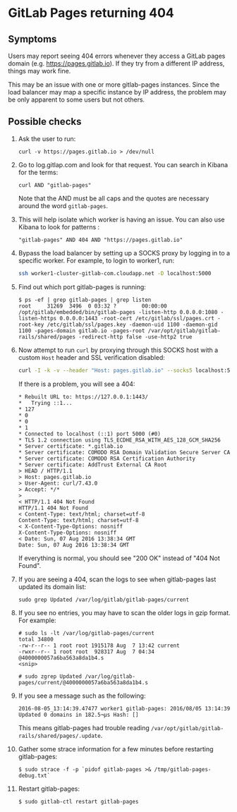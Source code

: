 # GitLab Pages returning 404

## Symptoms

Users may report seeing 404 errors whenever they access a GitLab pages domain
(e.g. https://pages.gitlab.io). If they try from a different IP address,
things may work fine.

This may be an issue with one or more gitlab-pages instances. Since the load
balancer may map a specific instance by IP address, the problem may be
only apparent to some users but not others.

## Possible checks

1. Ask the user to run:

    ```
    curl -v https://pages.gitlab.io > /dev/null
    ```

1. Go to log.gitlap.com and look for that request. You can search in Kibana for the terms:


    ```
    curl AND "gitlab-pages"
    ```

    Note that the AND must be all caps and the quotes are necessary around the word `gitlab-pages`.

1. This will help isolate which worker is having an issue. You can also use Kibana to look for patterns :

    ```
    "gitlab-pages" AND 404 AND "https://pages.gitlab.io"
    ```

1. Bypass the load balancer by setting up a SOCKS proxy by logging in to a specific worker. For example,
   to login to worker1, run:

    ```sh
    ssh worker1-cluster-gitlab-com.cloudapp.net -D localhost:5000
    ```

1. Find out which port gitlab-pages is running:

    ```
    $ ps -ef | grep gitlab-pages | grep listen
    root     31269  3496  0 03:32 ?        00:00:00 /opt/gitlab/embedded/bin/gitlab-pages -listen-http 0.0.0.0:1080 -listen-https 0.0.0.0:1443 -root-cert /etc/gitlab/ssl/pages.crt -root-key /etc/gitlab/ssl/pages.key -daemon-uid 1100 -daemon-gid 1100 -pages-domain gitlab.io -pages-root /var/opt/gitlab/gitlab-rails/shared/pages -redirect-http false -use-http2 true
    ```

1. Now attempt to run `curl` by proxying through this SOCKS host with a custom
  `Host` header and SSL verification disabled:


    ```sh
    curl -I -k -v --header "Host: pages.gitlab.io" --socks5 localhost:5000 https://127.0.0.1:1443
    ```

    If there is a problem, you will see a 404:

    ```
    * Rebuilt URL to: https://127.0.0.1:1443/
    *   Trying ::1...
    * 127
    * 0
    * 0
    * 1
    * Connected to localhost (::1) port 5000 (#0)
    * TLS 1.2 connection using TLS_ECDHE_RSA_WITH_AES_128_GCM_SHA256
    * Server certificate: *.gitlab.io
    * Server certificate: COMODO RSA Domain Validation Secure Server CA
    * Server certificate: COMODO RSA Certification Authority
    * Server certificate: AddTrust External CA Root
    > HEAD / HTTP/1.1
    > Host: pages.gitlab.io
    > User-Agent: curl/7.43.0
    > Accept: */*
    >
    < HTTP/1.1 404 Not Found
    HTTP/1.1 404 Not Found
    < Content-Type: text/html; charset=utf-8
    Content-Type: text/html; charset=utf-8
    < X-Content-Type-Options: nosniff
    X-Content-Type-Options: nosniff
    < Date: Sun, 07 Aug 2016 13:38:34 GMT
    Date: Sun, 07 Aug 2016 13:38:34 GMT
    ```

    If everything is normal, you should see "200 OK" instead of "404 Not Found".

1. If you are seeing a 404, scan the logs to see when gitlab-pages last updated its domain list:

    ```
    sudo grep Updated /var/log/gitlab/gitlab-pages/current
    ```

1. If you see no entries, you may have to scan the older logs in gzip format. For example:

    ```
    # sudo ls -lt /var/log/gitlab-pages/current
    total 34800
    -rw-r--r-- 1 root root 1915178 Aug  7 13:42 current
    -rwxr--r-- 1 root root  928317 Aug  7 04:34 @4000000057a6ba563a8da1b4.s
    <snip>

    # sudo zgrep Updated /var/log/gitlab-pages/current/@4000000057a6ba563a8da1b4.s
    ```

1. If you see a message such as the following:

    ```
    2016-08-05_13:14:39.47477 worker1 gitlab-pages: 2016/08/05 13:14:39 Updated 0 domains in 182.5¬µs Hash: []
    ```

    This means gitlab-pages had trouble reading `/var/opt/gitlab/gitlab-rails/shared/pages/.update`.


1. Gather some strace information for a few minutes before restarting gitlab-pages:

    ```
    $ sudo strace -f -p `pidof gitlab-pages >& /tmp/gitlab-pages-debug.txt`
    ```

1. Restart gitlab-pages:

    ```
    $ sudo gitlab-ctl restart gitlab-pages
    ```
